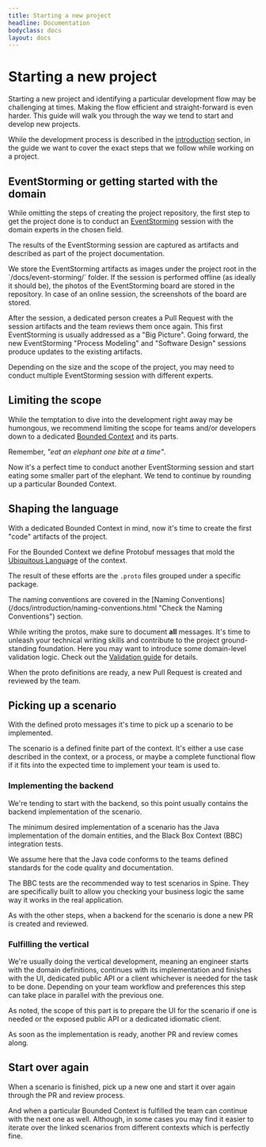 ```yaml
---
title: Starting a new project
headline: Documentation
bodyclass: docs
layout: docs
---
```


# Starting a new project

<p class="lead">Starting a new project and identifying a particular development flow may 
be challenging at times. Making the flow efficient and straight-forward is even harder.
This guide will walk you through the way we tend to start and develop new projects.</p>

While the development process is described in the [introduction](/docs/introduction 
"Check the Introduction") 
section, in the guide we want to cover the exact steps that we follow while working on a project.

## EventStorming or getting started with the domain

While omitting the steps of creating the project repository, the first step to get the project
done is to conduct an [EventStorming](https://eventstorming.com "Learn more about EventStorming") 
session with the domain experts in the chosen field.

The results of the EventStorming session are captured as artifacts and described as part of the 
project documentation.

<p class="note">We store the EventStorming artifacts as images under the project root in the 
`/docs/event-storming/` folder. If the session is performed offline (as ideally it should be), 
the photos of the EventStorming board are stored in the repository. In case of an online 
session, the screenshots of the board are stored.</p>

<!-- TODO:2020-07-17:yuri-sergiichuk: Add photos/screenshots of conducted EventStorming sessions.
maybe blend them together as a collage. -->

After the session, a dedicated person creates a Pull Request with the session artifacts and the 
team reviews them once again. This first EventStorming is usually addressed as a "Big Picture". 
Going forward, the new EventStorming "Process Modeling" and "Software Design" sessions 
produce updates to the existing artifacts.

Depending on the size and the scope of the project, you may need to conduct multiple EventStorming 
session with different experts.

## Limiting the scope

While the temptation to dive into the development right away may be humongous, we recommend limiting
the scope for teams and/or developers down to a dedicated 
[Bounded Context](/docs/introduction/concepts.html#bounded-context) and its parts.

<p class="note">Remember, <i>"eat an elephant one bite at a time"</i>.</p>

Now it's a perfect time to conduct another EventStorming session and start eating some smaller part
of the elephant. We tend to continue by rounding up a particular Bounded Context.

## Shaping the language

With a dedicated Bounded Context in mind, now it's time to create the first "code" artifacts of the 
project. 

For the Bounded Context we define Protobuf messages that mold the 
[Ubiquitous Language](https://martinfowler.com/bliki/UbiquitousLanguage.html 
"Learn more about the Ubiquitous Language") of the context. 

The result of these efforts are the `.proto` files grouped under a specific package.

<!-- TODO:2020-07-17:ysergiichuk: add an example of such a package structure -->

<p class="note">The naming conventions are covered in the 
[Naming Conventions](/docs/introduction/naming-conventions.html "Check the Naming Conventions") 
section.</p>

<!-- TODO:2020-07-17:yuri-sergiichuk: Add examples of the .proto files and folders structure. -->  

While writing the protos, make sure to document **all** messages. It's time to unleash 
your technical writing skills and contribute to the project ground-standing foundation. 
Here you may want to introduce some domain-level validation logic. Check out the 
[Validation guide](/docs/guides/validation.html "Learn more about Validation") for details. 

When the proto definitions are ready, a new Pull Request is created and reviewed by the team.

## Picking up a scenario

With the defined proto messages it's time to pick up a scenario to be implemented.

The scenario is a defined finite part of the context. It's either a use case described 
in the context, or a process, or maybe a complete functional flow if it fits into the expected time
to implement your team is used to.

### Implementing the backend

We're tending to start with the backend, so this point usually contains the backend implementation
of the scenario.

The minimum desired implementation of a scenario has the Java implementation of the domain
entities, and the Black Box Context (BBC) integration tests. 

We assume here that the Java code conforms to the teams defined standards for the code quality 
and documentation. 

The BBC tests are the recommended way to test scenarios in Spine. They are specifically 
built to allow you checking your business logic the same way it works in the real application.

<!-- //TODO:2020-07-20:yuri-sergiichuk: add links to the BBC examples/guides -->

As with the other steps, when a backend for the scenario is done a new PR is created and reviewed.

### Fulfilling the vertical

We're usually doing the vertical development, meaning an engineer starts with 
the domain definitions, continues with its implementation and finishes with the UI, 
dedicated public API or a client whichever is needed for the task to be done. 
Depending on your team workflow and preferences this step can take place in parallel 
with the previous one. 

As noted, the scope of this part is to prepare the UI for the scenario if one is needed or 
the exposed public API or a dedicated idiomatic client.

As soon as the implementation is ready, another PR and review comes along.

## Start over again

When a scenario is finished, pick up a new one and start it over again through the PR and review
process.

And when a particular Bounded Context is fulfilled the team can continue with the next one as well.
Although, in some cases you may find it easier to iterate over the linked scenarios from 
different contexts which is perfectly fine.
